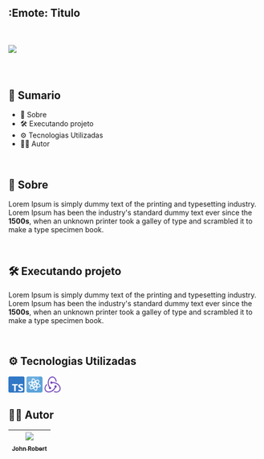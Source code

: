 ## :Emote: Titulo

<h1>
    <img src="assets/img1.png" />
</h1>

<br>

## 📎 Sumario
- 📕 Sobre
- 🛠️ Executando projeto
- ⚙ Tecnologias Utilizadas
- 🙍‍♂️ Autor

<br>

## 📕 Sobre

Lorem Ipsum is simply dummy text of the printing and typesetting industry. Lorem Ipsum has been the industry's standard dummy text ever since the **1500s**, when an unknown printer took a galley of type and scrambled it to make a type specimen book.

<br>

## 🛠️ Executando projeto

Lorem Ipsum is simply dummy text of the printing and typesetting industry. Lorem Ipsum has been the industry's standard dummy text ever since the **1500s**, when an unknown printer took a galley of type and scrambled it to make a type specimen book.

<br>

## ⚙ Tecnologias Utilizadas

<img src="assets/typescript.png" alt="TypeScript" />
<img src="assets/physics.png" alt="React" />
<img src="assets/redux.svg" alt="Redux" style="width: 32px; height: 32px;"/>

<br>

## 🙍‍♂️ Autor

| [<img src="https://avatars.githubusercontent.com/u/49295037?v=4" width=115><br><sub>John Robert</sub>](https://github.com/jrcmelo) |
| :---: |

<br>

